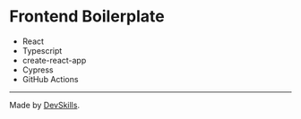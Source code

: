 # Frontend Boilerplate

- React
- Typescript
- create-react-app
- Cypress
- GitHub Actions

---

Made by [DevSkills](https://devskills.co). 
